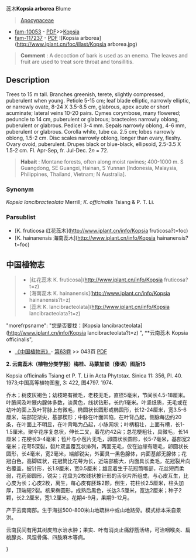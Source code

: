 蕊木**Kopsia arborea** Blume

> [Apocynaceae](http://www.iplant.cn/info/Apocynaceae?t=foc)
* [fam-10053](http://www.iplant.cn/foc/fam/10053) - [PDF](http://www.iplant.cn/foc/pdf/Apocynaceae.pdf)>>[Kopsia](http://www.iplant.cn/info/Kopsia?t=foc)
* [fam-117237](http://www.iplant.cn/foc/fam/117237) - [PDF](http://www.iplant.cn/foc/pdf/Kopsia.pdf)
![Kopsia arborea](http://www.iplant.cn/foc/illast/Kopsia arborea.jpg)


> **Comment** : 
> A decoction of bark is used as an enema. The leaves and fruit are used to treat sore throat and tonsillitis.

## Description

Trees to 15 m tall. Branches greenish, terete, slightly compressed, puberulent when young. Petiole 5-15 cm; leaf blade elliptic, narrowly elliptic, or narrowly ovate, 8-24 X 3.5-8.5 cm, glabrous, apex acute or short acuminate; lateral veins 10-20 pairs. Cymes corymbose, many flowered; peduncle to 14 cm, puberulent or glabrous; bracteoles narrowly oblong, puberulent or glabrous. Pedicel 3-4 mm. Sepals narrowly oblong, 4-6 mm, puberulent or glabrous. Corolla white, tube ca. 2.5 cm; lobes narrowly oblong, 1.5-2 cm. Disc scales narrowly oblong, longer than ovary, fleshy. Ovary ovoid, puberulent. Drupes black or blue-black, ellipsoid, 2.5-3.5 X 1.5-2 cm. Fl. Apr-Sep, fr. Jul-Dec. 2*n* = 72.


> **Habait** : 
> Montane forests, often along moist ravines; 400-1000 m. S Guangdong, SE Guangxi, Hainan, S Yunnan [Indonesia, Malaysia, Philippines, Thailand, Vietnam; N Australia].

### Synonym
*Kopsia lancibracteolata* Merrill; *K. officinalis* Tsiang & P. T. Li.



### Parsublist

* [K.  fruticosa  红花蕊木](http://www.iplant.cn/info/Kopsia fruticosa?t=foc)
* [K.  hainanensis  海南蕊木](http://www.iplant.cn/info/Kopsia hainanensis?t=foc)

## 中国植物志

> * [红花蕊木  K.  fruticosa](http://www.iplant.cn/info/Kopsia fruticosa?t=z)
> * [海南蕊木  K.  hainanensis](http://www.iplant.cn/info/Kopsia hainanensis?t=z)
> * [蕊木  K.  lancibracteolata](http://www.iplant.cn/info/Kopsia lancibracteolata?t=z)

  "morefrpsname": "您是否要找：<span class='spantxt'>[Kopsia lancibracteolata](http://www.iplant.cn/info/Kopsia lancibracteolata?t=z)  ",
**云南蕊木 Kopsia officinalis",



* [《中国植物志》](http://www.iplant.cn/frps)- [第63卷](http://www.iplant.cn/frps/vol/63) >> 043页 [PDF](http://www.iplant.cn/frps/pdf/63/043.pdf)


**2. 云南蕊木（植物分类学报）梅桂、马蒙加锁（傣语）图版15**

Kopsia officinalis Tsiang et P. T. Li in Acta Phytotax. Sinica 11: 356, Pl. 40. 1973;中国高等植物图鉴, 3: 422, 图4797. 1974.

乔木；树皮灰褐色；幼枝略有微毛，老枝无毛，直径5毫米，节间长4.5-18厘米。叶腋间及叶腋内腺体多数，淡黄色，线状钻形，长约1毫米。叶坚纸质，无毛或在幼叶的面上及叶背脉上有微毛，椭圆状长圆形或椭圆形，长12-24厘米，宽3.5-6厘米，端部短渐尖，基部楔形；中脉在叶面凹陷，在叶背凸起，侧脉每边约20条，在叶面上不明显，在叶背略为凸起，小脉网状；叶柄粗壮，上面有槽，长1-1.5厘米。聚伞花序复总状，伸长二叉，着花约42朵；总花梗粗壮，具微毛，长14厘米；花梗长3-4毫米；苞片与小苞片无毛，卵圆状长圆形，长5-7毫米，基部宽2毫米；花萼5深裂，裂片双盖覆瓦状排列，两面无毛，仅在边缘有睫毛，卵圆状长圆形，长4毫米，宽2毫米，端部锐尖，外面具一黑色腺体，内面基部无腺体；花冠白色，高脚碟状，花冠筒比花萼为长，近端部膨大，内面具长柔毛，花冠裂片向右覆盖，披针形，长1.9厘米，宽0.5厘米；雄蕊着生于花冠筒喉部，花丝短而柔弱，花药卵圆形，锐尖；花盘为2枚线状披针形的舌状片所组成，与心皮互生，比心皮为长；心皮2枚，离生，每心皮有胚珠2颗，倒生，花柱长2.5厘米，柱头加厚，顶端短2裂。核果椭圆形，成熟后黑色，长达3.5厘米，宽达2厘米；种子2颗，长2.2厘米，宽1.2厘米。花期4-9月，果期9-12月。

产于云南南部。生于海拔500-800米山地疏林中或山地路旁。模式标本采自景洪。

云南民间有用其树皮煎水治水肿；果实、叶有消炎止痛舒筋活络，可治咽喉炎、扁桃腺炎、风湿骨痛、四肢麻木等病。



}